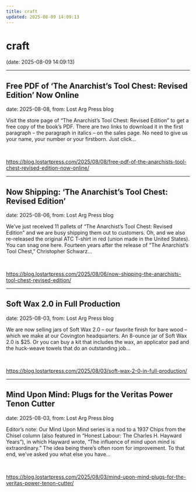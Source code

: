 ```yaml
---
title: craft
updated: 2025-08-09 14:09:13
---
```


# craft

(date: 2025-08-09 14:09:13)

---

## Free PDF of ‘The Anarchist’s Tool Chest: Revised Edition’ Now Online

date: 2025-08-08, from: Lost Arg Press blog

Visit the store page of &#8220;The Anarchist&#8217;s Tool Chest: Revised Edition&#8221; to get a free copy of the book&#8217;s PDF. There are two links to download it in the first paragraph – the paragraph in italics – on the sales page. No need to give us your name, your number or your firstborn. Just click... 

<br> 

<https://blog.lostartpress.com/2025/08/08/free-pdf-of-the-anarchists-tool-chest-revised-edition-now-online/>

---

## Now Shipping: ‘The Anarchist’s Tool Chest: Revised Edition’

date: 2025-08-06, from: Lost Arg Press blog

We’ve just received 11 pallets of “The Anarchist’s Tool Chest: Revised Edition” and we are busy shipping them out to customers. Oh, and we also re-released the original ATC T-shirt in red (union made in the United States). You can snag one here. Fourteen years after the release of &#8220;The Anarchist&#8217;s Tool Chest,&#8221; Christopher Schwarz... 

<br> 

<https://blog.lostartpress.com/2025/08/06/now-shipping-the-anarchists-tool-chest-revised-edition/>

---

## Soft Wax 2.0 in Full Production

date: 2025-08-03, from: Lost Arg Press blog

We are now selling jars of Soft Wax 2.0 – our favorite finish for bare wood – which we make at our Covington headquarters. An 8-ounce jar of Soft Wax 2.0 is $25. Or you can buy a kit that includes the wax, an applicator pad and the huck-weave towels that do an outstanding job... 

<br> 

<https://blog.lostartpress.com/2025/08/03/soft-wax-2-0-in-full-production/>

---

## Mind Upon Mind: Plugs for the Veritas Power Tenon Cutter

date: 2025-08-03, from: Lost Arg Press blog

Editor’s note: Our Mind Upon Mind series is a nod to a&#160;1937 Chips from the Chisel column&#160;(also featured in “Honest Labour: The Charles H. Hayward Years”), in which Hayward wrote, “The influence of mind upon mind is extraordinary.” The idea being there’s often room for improvement.&#160;To that end, we’ve asked you what else you have... 

<br> 

<https://blog.lostartpress.com/2025/08/03/mind-upon-mind-plugs-for-the-veritas-power-tenon-cutter/>

